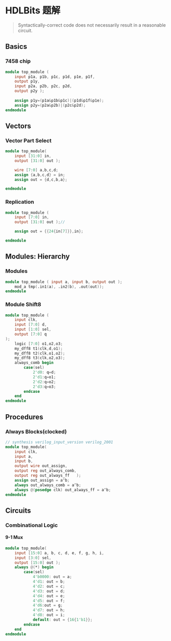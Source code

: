 # HDLBits 题解

> Syntactically-correct code does not necessarily result in a reasonable circuit.

## Basics
### 7458 chip

```verilog
module top_module ( 
    input p1a, p1b, p1c, p1d, p1e, p1f,
    output p1y,
    input p2a, p2b, p2c, p2d,
    output p2y );
	
    assign p1y=(p1a&p1b&p1c)|(p1d&p1f&p1e);
    assign p2y=(p2a&p2b)|(p2c&p2d);
endmodule
```
## Vectors
### Vector Part Select

```verilog
module top_module( 
    input [31:0] in,
    output [31:0] out );

    wire [7:0] a,b,c,d;
    assign {a,b,c,d} = in;
    assign out = {d,c,b,a};

endmodule

```

### Replication

```verilog
module top_module (
    input [7:0] in,
    output [31:0] out );//

    assign out = {{24{in[7]}},in};

endmodule
```

## Modules: Hierarchy
### Modules

```verilog
module top_module ( input a, input b, output out );
    mod_a tmp(.in1(a), .in2(b), .out(out));
endmodule
```

### Module Shift8

```verilog
module top_module ( 
    input clk, 
    input [7:0] d, 
    input [1:0] sel, 
    output [7:0] q 
);
    logic [7:0] o1,o2,o3;
    my_dff8 t1(clk,d,o1);
    my_dff8 t2(clk,o1,o2);
    my_dff8 t3(clk,o2,o3);
    always_comb begin
        case(sel)
            2'd0: q=d;
            2'd1:q=o1;
            2'd2:q=o2;
            2'd3:q=o3;
        endcase
    end
endmodule
```
## Procedures
### Always Blocks(clocked)

```verilog
// synthesis verilog_input_version verilog_2001
module top_module(
    input clk,
    input a,
    input b,
    output wire out_assign,
    output reg out_always_comb,
    output reg out_always_ff   );
	assign out_assign = a^b;
    always out_always_comb = a^b;
    always @(posedge clk) out_always_ff = a^b;
endmodule
```

## Circuits
### Combinational Logic
#### 9-1 Mux
```verilog
module top_module( 
    input [15:0] a, b, c, d, e, f, g, h, i,
    input [3:0] sel,
    output [15:0] out );
    always @(*) begin
        case(sel) 
            4'b0000: out = a;
            4'd1: out = b;
            4'd2: out = c;
            4'd3: out = d;
            4'd4: out = e;
            4'd5: out = f;
            4'd6:out = g;
            4'd7: out = h;
            4'd8: out = i;
            default: out = {16{1'b1}};
        endcase
    end
endmodule
```